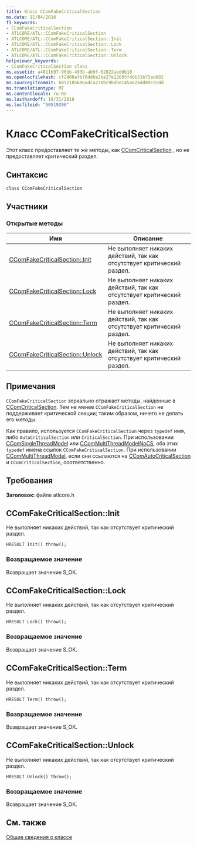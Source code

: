 ```yaml
---
title: Класс CComFakeCriticalSection
ms.date: 11/04/2016
f1_keywords:
- CComFakeCriticalSection
- ATLCORE/ATL::CComFakeCriticalSection
- ATLCORE/ATL::CComFakeCriticalSection::Init
- ATLCORE/ATL::CComFakeCriticalSection::Lock
- ATLCORE/ATL::CComFakeCriticalSection::Term
- ATLCORE/ATL::CComFakeCriticalSection::Unlock
helpviewer_keywords:
- CComFakeCriticalSection class
ms.assetid: a4811b97-96bb-493b-ab9f-62822aeddb10
ms.openlocfilehash: cf2408afb70dd6e2be27e22605f46b51b75ad602
ms.sourcegitcommit: 6052185696adca270bc9bdbec45a626dd89cdcdd
ms.translationtype: MT
ms.contentlocale: ru-RU
ms.lasthandoff: 10/31/2018
ms.locfileid: "50519396"
---
```

# <a name="ccomfakecriticalsection-class"></a>Класс CComFakeCriticalSection

Этот класс предоставляет те же методы, как [CComCriticalSection](../../atl/reference/ccomcriticalsection-class.md) , но не предоставляет критический раздел.

## <a name="syntax"></a>Синтаксис

```
class CComFakeCriticalSection
```

## <a name="members"></a>Участники

### <a name="public-methods"></a>Открытые методы

|Имя|Описание|
|----------|-----------------|
|[CComFakeCriticalSection::Init](#init)|Не выполняет никаких действий, так как отсутствует критический раздел.|
|[CComFakeCriticalSection::Lock](#lock)|Не выполняет никаких действий, так как отсутствует критический раздел.|
|[CComFakeCriticalSection::Term](#term)|Не выполняет никаких действий, так как отсутствует критический раздел.|
|[CComFakeCriticalSection::Unlock](#unlock)|Не выполняет никаких действий, так как отсутствует критический раздел.|

## <a name="remarks"></a>Примечания

`CComFakeCriticalSection` зеркально отражает методы, найденные в [CComCriticalSection](../../atl/reference/ccomcriticalsection-class.md). Тем не менее `CComFakeCriticalSection` не поддерживает критической секции; таким образом, ничего не делать его методы.

Как правило, используется `CComFakeCriticalSection` через `typedef` имя, либо `AutoCriticalSection` или `CriticalSection`. При использовании [CComSingleThreadModel](../../atl/reference/ccomsinglethreadmodel-class.md) или [CComMultiThreadModelNoCS](../../atl/reference/ccommultithreadmodelnocs-class.md), оба этих `typedef` имена ссылок `CComFakeCriticalSection`. При использовании [CComMultiThreadModel](../../atl/reference/ccommultithreadmodel-class.md), если они ссылаются на [CComAutoCriticalSection](../../atl/reference/ccomautocriticalsection-class.md) и `CComCriticalSection`, соответственно.

## <a name="requirements"></a>Требования

**Заголовок:** файле atlcore.h

##  <a name="init"></a>  CComFakeCriticalSection::Init

Не выполняет никаких действий, так как отсутствует критический раздел.

```
HRESULT Init() throw();
```

### <a name="return-value"></a>Возвращаемое значение

Возвращает значение S_OK.

##  <a name="lock"></a>  CComFakeCriticalSection::Lock

Не выполняет никаких действий, так как отсутствует критический раздел.

```
HRESULT Lock() throw();
```

### <a name="return-value"></a>Возвращаемое значение

Возвращает значение S_OK.

##  <a name="term"></a>  CComFakeCriticalSection::Term

Не выполняет никаких действий, так как отсутствует критический раздел.

```
HRESULT Term() throw();
```

### <a name="return-value"></a>Возвращаемое значение

Возвращает значение S_OK.

##  <a name="unlock"></a>  CComFakeCriticalSection::Unlock

Не выполняет никаких действий, так как отсутствует критический раздел.

```
HRESULT Unlock() throw();
```

### <a name="return-value"></a>Возвращаемое значение

Возвращает значение S_OK.

## <a name="see-also"></a>См. также

[Общие сведения о классе](../../atl/atl-class-overview.md)
